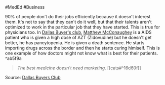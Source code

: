 #MedEd #Business 

90% of people don't do their jobs efficiently because it doesn't interest them. It's not to say that they can't do it well, but that their talents aren't optimized to work in the particular job that they have started. This is true for physicians too. In [Dallas Buyer's club](https://en.wikipedia.org/wiki/Dallas_Buyers_Club), [Matthew McConaughey](https://en.wikipedia.org/wiki/Matthew_McConaughey) is a AIDS patient who is given a high dose of AZT (Zidovudine) but he doesn't get better, he has pancytopenia. He is given a death sentence. He starts importing drugs across the border and then he starts curing himiself. This is one example of how doctors might not know what is best for their patients.  ^ab5f9a
>*The best medicine doesn't need marketing.*
[[cats#^16d60f]]


Source: [Dallas Buyers Club](https://en.wikipedia.org/wiki/Dallas_Buyers_Club)